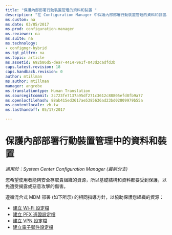 ```yaml
---
title: "保護內部部署行動裝置管理的資料和裝置 "
description: "在 Configuration Manager 中保護內部部署行動裝置管理的資料和裝置。"
ms.custom: na
ms.date: 03/05/2017
ms.prod: configuration-manager
ms.reviewer: na
ms.suite: na
ms.technology:
- configmgr-hybrid
ms.tgt_pltfrm: na
ms.topic: article
ms.assetid: 692b86d5-dea7-4414-9e1f-043d2cadfd3b
caps.latest.revision: 18
caps.handback.revision: 0
author: mtillman
ms.author: mtillman
manager: angrobe
ms.translationtype: Human Translation
ms.sourcegitcommit: 2c723fe7137a95df271c3612c88805efd8fb9a77
ms.openlocfilehash: 88ab415ed3617ae5385636ad23bd02809979b55a
ms.contentlocale: zh-tw
ms.lasthandoff: 05/17/2017

---
```

# <a name="protect-data-and-devices-in-on-premises-mobile-device-management"></a>保護內部部署行動裝置管理中的資料和裝置

*適用於：System Center Configuration Manager (最新分支)*

您希望使用者能夠安全存取貴組織的資源，所以基礎結構和資料都要受到保護，以免遭受揭露或惡意攻擊的傷害。

遵循混合式 MDM 部署 (如下所示) 的相同指導方針，以協助保護您組織的資源：

- [建立 Wi-Fi 設定檔](create-wifi-profiles.md)
- [建立 PFX 憑證設定檔](create-pfx-certificate-profiles.md)
- [建立 VPN 設定檔](create-vpn-profiles.md)
- [建立電子郵件設定檔](create-exchange-activesync-profiles.md)

